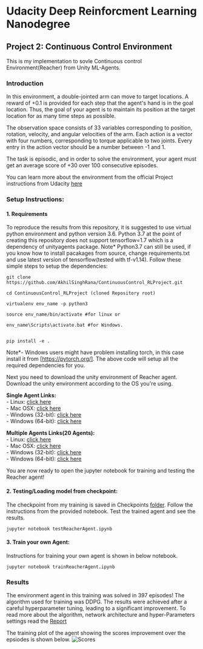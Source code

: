 # Udacity Deep Reinforcment Learning Nanodegree 
## Project 2: Continuous Control Environment
 This is my implementation to sovle Continuous control Environment(Reacher) from Unity ML-Agents.

### Introduction

In this environment, a double-jointed arm can move to target locations. A reward of +0.1 is provided for each step that the agent's hand is in the goal location. Thus, the goal of your agent is to maintain its position at the target location for as many time steps as possible.

The observation space consists of 33 variables corresponding to position, rotation, velocity, and angular velocities of the arm. Each action is a vector with four numbers, corresponding to torque applicable to two joints. Every entry in the action vector should be a number between -1 and 1.


The task is episodic, and in order to solve the environment,  your agent must get an average score of +30 over 100 consecutive episodes.

You can learn more about the environment from the official Project instructions from Udacity [here](https://github.com/udacity/deep-reinforcement-learning/tree/master/p2_continuous-control)

### Setup Instructions:
#### 1. Requirements

To reproduce the results from this repository, it is suggested to use virtual python environment and python version 3.6. Python 3.7 at the point of creating this repository does not support tensorflow=1.7 which is a dependency of unityagents package. Note* Python3.7 can still be used, if you know how to install pacakages from source, change requirements.txt and use latest version of tensorflow(tested with tf-v1.14). Follow these simple steps to setup the dependencies:

```shell
git clone https://github.com/AkhilSinghRana/ContinuousControl_RLProject.git

cd ContinuousControl_RLProject (cloned Repository root)

virtualenv env_name -p python3

source env_name/bin/activate #for linux or

env_name\Scripts\activate.bat #for Windows.


pip install -e .

 ```

Note*- Windows users might have problem installing torch, in this case install it from [https://pytorch.org/].
The above code will setup all the required dependencies for you. 

Next you need to download the unity environment of Reacher agent. Download the unity environment according to the OS you're using.
   
   **Single Agent Links:** <br />
    - Linux: [click here](https://s3-us-west-1.amazonaws.com/udacity-drlnd/P2/Reacher/one_agent/Reacher_Linux.zip) <br />
    - Mac OSX: [click here](https://s3-us-west-1.amazonaws.com/udacity-drlnd/P2/Reacher/one_agent/Reacher.app.zip) <br />
    - Windows (32-bit): [click here](https://s3-us-west-1.amazonaws.com/udacity-drlnd/P2/Reacher/one_agent/Reacher_Windows_x86.zip) <br />
    - Windows (64-bit): [click here](https://s3-us-west-1.amazonaws.com/udacity-drlnd/P2/Reacher/one_agent/Reacher_Windows_x86_64.zip) <br />
   
   **Multiple Agents Links(20 Agents):** <br />
    - Linux: [click here](https://s3-us-west-1.amazonaws.com/udacity-drlnd/P2/Reacher/Reacher_Linux.zip) <br />
    - Mac OSX: [click here](https://s3-us-west-1.amazonaws.com/udacity-drlnd/P2/Reacher/Reacher.app.zip) <br />
    - Windows (32-bit): [click here](https://s3-us-west-1.amazonaws.com/udacity-drlnd/P2/Reacher/Reacher_Windows_x86.zip) <br />
    - Windows (64-bit): [click here](https://s3-us-west-1.amazonaws.com/udacity-drlnd/P2/Reacher/Reacher_Windows_x86_64.zip) <br />
    
You are now ready to open the jupyter notebook for training and testing the Reacher agent!

#### 2. Testing/Loading model from checkpoint:

The checkpoint from my training is saved in Checkpoints [folder](./Checkpoints). Follow the instructions from the provided notebook. Test the trained agent and see the results.

``` jupyter notebook testReacherAgent.ipynb ```

#### 3. Train your own Agent:

Instructions for training your own agent is shown in below notebook.

``` jupyter notebook trainReacherAgent.ipynb  ```
 


### Results

The environment agent in this training was solved in 397 episodes! The algorithm used for training was DDPG. The results were achieved after a careful hyperparameter tuning, leading to a significant improvement. To read more about the algorithm, network architecture and hyper-Parameters settings read the [Report](./Report.pdf)

The training plot of the agent showing the scores improvement over the epsiodes is shown below.
![Scores](./Results/ScoresPlot.png) 

